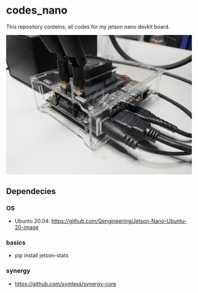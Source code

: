 # codes_nano
This repository conteins, all codes for my jetson nano devkit board.

![plot](./img/IMG_20221029_161144623-02.jpeg)

## Dependecies

### OS

- Ubunto 20.04: https://github.com/Qengineering/Jetson-Nano-Ubuntu-20-image

### basics

- pip install jetson-stats

### synergy 

- https://github.com/symless/synergy-core
